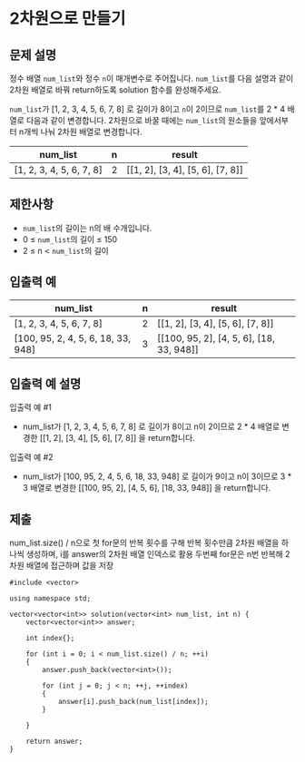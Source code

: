 # 2차원으로 만들기

## 문제 설명

정수 배열 `num_list`와 정수 `n`이 매개변수로 주어집니다. `num_list`를 다음 설명과 같이 2차원 배열로 바꿔 return하도록 solution 함수를 완성해주세요.

`num_list`가 [1, 2, 3, 4, 5, 6, 7, 8] 로 길이가 8이고 `n`이 2이므로 `num_list`를 2 * 4 배열로 다음과 같이 변경합니다. 2차원으로 바꿀 때에는 `num_list`의 원소들을 앞에서부터 n개씩 나눠 2차원 배열로 변경합니다.

num_list|n|result
---|---|---
[1, 2, 3, 4, 5, 6, 7, 8]|2|[[1, 2], [3, 4], [5, 6], [7, 8]]

## 제한사항

+ `num_list`의 길이는 n의 배 수개입니다.
+ 0 ≤ `num_list`의 길이 ≤ 150
+ 2 ≤ n < `num_list`의 길이

## 입출력 예

num_list|n|result
---|---|---
[1, 2, 3, 4, 5, 6, 7, 8]|2|[[1, 2], [3, 4], [5, 6], [7, 8]]
[100, 95, 2, 4, 5, 6, 18, 33, 948]|3|[[100, 95, 2], [4, 5, 6], [18, 33, 948]]

## 입출력 예 설명

입출력 예 #1

+ num_list가 [1, 2, 3, 4, 5, 6, 7, 8] 로 길이가 8이고 n이 2이므로 2 * 4 배열로 변경한 [[1, 2], [3, 4], [5, 6], [7, 8]] 을 return합니다.

입출력 예 #2

+ num_list가 [100, 95, 2, 4, 5, 6, 18, 33, 948] 로 길이가 9이고 n이 3이므로 3 * 3 배열로 변경한 [[100, 95, 2], [4, 5, 6], [18, 33, 948]] 을 return합니다.

## 제출

num_list.size() / n으로 첫 for문의 반복 횟수를 구해 반복 횟수만큼 2차원 배열을 하나씩 생성하며, i를 answer의 2차원 배열 인덱스로 활용
두번째 for문은 n번 반복해 2차원 배열에 접근하며 값을 저장
```
#include <vector>

using namespace std;

vector<vector<int>> solution(vector<int> num_list, int n) {
    vector<vector<int>> answer;
    
    int index{};
    
    for (int i = 0; i < num_list.size() / n; ++i)
    {
        answer.push_back(vector<int>());
        
        for (int j = 0; j < n; ++j, ++index)
        {
            answer[i].push_back(num_list[index]);
        }

    }
    
    return answer;
}
```